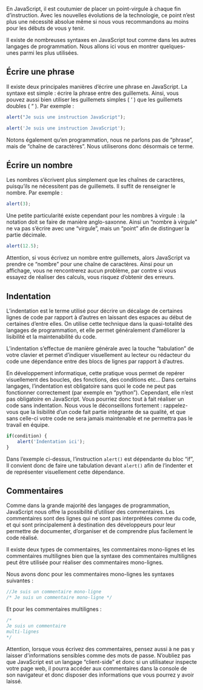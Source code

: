 En JavaScript, il est coutumier de placer un point-virgule à chaque fin d’instruction. Avec les nouvelles évolutions de la technologie, ce point n’est plus une nécessité absolue même si nous vous recommandons au moins pour les débuts de vous y tenir.

Il existe de nombreuses syntaxes en JavaScript tout comme dans les autres langages de programmation. Nous allons ici vous en montrer quelques-unes parmi les plus utilisées.

## Écrire une phrase

Il existe deux principales manières d’écrire une phrase en JavaScript. La syntaxe est simple : écrire la phrase entre des guillemets. Ainsi, vous pouvez aussi bien utiliser les guillemets simples ( ‘ ) que les guillemets doubles ( “ ). Par exemple :

``` js
alert("Je suis une instruction JavaScript");

alert('Je suis une instruction JavaScript');
```

Notons également qu’en programmation, nous ne parlons pas de “phrase”, mais de “chaîne de caractères”. Nous utiliserons donc désormais ce terme.

## Écrire un nombre

Les nombres s’écrivent plus simplement que les chaînes de caractères, puisqu’ils ne nécessitent pas de guillemets. Il suffit de renseigner le nombre. Par exemple : 

``` js
alert(3);
```

Une petite particularité existe cependant pour les nombres à virgule : la notation doit se faire de manière anglo-saxonne. Ainsi un “nombre à virgule” ne va pas s’écrire avec une “virgule”, mais un “point” afin de distinguer la partie décimale.

``` js
alert(12.5);
```

Attention, si vous écrivez un nombre entre guillemets, alors JavaScript va prendre ce “nombre” pour une chaîne de caractères. Ainsi pour un affichage, vous ne rencontrerez aucun problème, par contre si vous essayez de réaliser des calculs, vous risquez d’obtenir des erreurs.

## Indentation

L’indentation est le terme utilisé pour décrire un décalage de certaines lignes de code par rapport à d’autres en laissant des espaces au début de certaines d’entre elles. On utilise cette technique dans la quasi-totalité des langages de programmation, et elle permet généralement d’améliorer la lisibilité et la maintenabilité du code.

L’indentation s’effectue de manière générale avec la touche “tabulation” de votre clavier et permet d’indiquer visuellement au lecteur ou rédacteur du code une dépendance entre des blocs de lignes par rapport à d’autres.

En développement informatique, cette pratique vous permet de repérer visuellement des boucles, des fonctions, des conditions etc… Dans certains langages, l’indentation est obligatoire sans quoi le code ne peut pas fonctionner correctement (par exemple en “python”). Cependant, elle n’est pas obligatoire en JavaScript. Vous pourriez donc tout à fait réaliser un code sans indentation. Nous vous le déconseillons fortement : rappelez-vous que la lisibilité d’un code fait partie intégrante de sa qualité, et que sans celle-ci votre code ne sera jamais maintenable et ne permettra pas le travail en équipe.

``` js
if(condition) {
	alert('Indentation ici');
}
```

Dans l’exemple ci-dessus, l’instruction ```alert()``` est dépendante du bloc “if”, Il convient donc de faire une tabulation devant ```alert()``` afin de l’indenter et de représenter visuellement cette dépendance.

## Commentaires

Comme dans la grande majorité des langages de programmation, JavaScript nous offre la possibilité d’utiliser des commentaires. Les commentaires sont des lignes qui ne sont pas interprétées comme du code, et qui sont principalement à destination des développeurs pour leur permettre de documenter, d’organiser et de comprendre plus facilement le code réalisé.

Il existe deux types de commentaires, les commentaires mono-lignes et les commentaires multilignes bien que la syntaxe des commentaires multilignes peut être utilisée pour réaliser des commentaires mono-lignes.

Nous avons donc pour les commentaires mono-lignes les syntaxes suivantes :

``` js
//Je suis un commentaire mono-ligne
/* Je suis un commentaire mono-ligne */
```

Et pour les commentaires multilignes :

``` js
/*
Je suis un commentaire
multi-lignes
*/
```

Attention, lorsque vous écrivez des commentaires, pensez aussi à ne pas y laisser d'informations sensibles comme des mots de passe. N’oubliez pas que JavaScript est un langage “client-side” et donc si un utilisateur inspecte votre page web, il pourra accéder aux commentaires dans la console de son navigateur et donc disposer des informations que vous pourrez y avoir laissé.